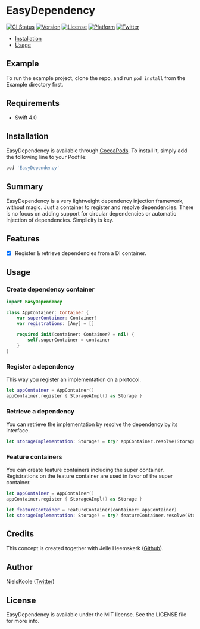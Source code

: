 # EasyDependency

[![CI Status](http://img.shields.io/travis/NielsKoole/EasyDependency.svg?style=flat)](https://travis-ci.org/NielsKoole/EasyDependency)
[![Version](https://img.shields.io/cocoapods/v/EasyDependency.svg?style=flat)](http://cocoapods.org/pods/EasyDependency)
[![License](https://img.shields.io/cocoapods/l/EasyDependency.svg?style=flat)](http://cocoapods.org/pods/EasyDependency)
[![Platform](https://img.shields.io/cocoapods/p/EasyDependency.svg?style=flat)](http://cocoapods.org/pods/EasyDependency)
[![Twitter](https://img.shields.io/twitter/follow/nielskoole.svg?style=social&label=Follow)](http://twitter.com/nielskoole)

- [Installation](#installation)
- [Usage](#usage)

## Example

To run the example project, clone the repo, and run `pod install` from the Example directory first.

## Requirements

- Swift 4.0

## Installation

EasyDependency is available through [CocoaPods](http://cocoapods.org). To install
it, simply add the following line to your Podfile:

```ruby
pod 'EasyDependency'
```

## Summary

EasyDependency is a very lightweight dependency injection framework, without magic. Just a container to register and resolve dependencies.
There is no focus on adding support for circular dependencies or automatic injection of dependencies. Simplicity is key.

## Features

- [x] Register & retrieve dependencies from a DI container.

## Usage

### Create dependency container

```swift
import EasyDependency

class AppContainer: Container {
    var superContainer: Container?
    var registrations: [Any] = []

    required init(container: Container? = nil) {
        self.superContainer = container
    }
}
```

### Register a dependency

This way you register an implementation on a protocol.

```swift
let appContainer = AppContainer()
appContainer.register { StorageAImpl() as Storage }
```

### Retrieve a dependency

You can retrieve the implementation by resolve the dependency by its interface.

```swift
let storageImplementation: Storage? = try? appContainer.resolve(Storage.self)
```

### Feature containers

You can create feature containers including the super container. Registrations on the feature container are used in favor of the super container.

```swift
let appContainer = AppContainer()
appContainer.register { StorageAImpl() as Storage }

let featureContainer = FeatureContainer(container: appContainer)
let storageImplementation: Storage? = try? featureContainer.resolve(Storage.self)
```

## Credits

This concept is created together with Jelle Heemskerk ([Github](https://github.com/jelleheemskerk)).

## Author

NielsKoole ([Twitter](https://twitter.com/nielskoole))

## License

EasyDependency is available under the MIT license. See the LICENSE file for more info.

